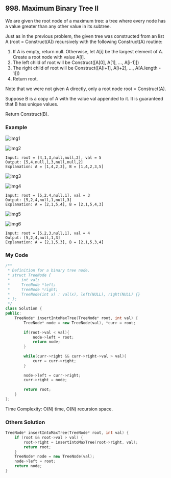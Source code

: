 ## 998. Maximum Binary Tree II

We are given the root node of a maximum tree: a tree where every node has a value greater than any other value in its subtree.

Just as in the previous problem, the given tree was constructed from an list A (root = Construct(A)) recursively with the following Construct(A) routine:

1. If A is empty, return null.
Otherwise, let A[i] be the largest element of A.  Create a root node with value A[i].
2. The left child of root will be Construct([A[0], A[1], ..., A[i-1]])
3. The right child of root will be Construct([A[i+1], A[i+2], ..., A[A.length - 1]])
4. Return root.

Note that we were not given A directly, only a root node root = Construct(A).

Suppose B is a copy of A with the value val appended to it.  It is guaranteed that B has unique values.

Return Construct(B).


### Example
![img1](https://assets.leetcode.com/uploads/2019/02/21/maximum-binary-tree-1-1.png "img1")

![img2](https://assets.leetcode.com/uploads/2019/02/21/maximum-binary-tree-1-2.png "img2")
```
Input: root = [4,1,3,null,null,2], val = 5
Output: [5,4,null,1,3,null,null,2]
Explanation: A = [1,4,2,3], B = [1,4,2,3,5]
```

![img3](https://assets.leetcode.com/uploads/2019/02/21/maximum-binary-tree-2-1.png "img3")

![img4](https://assets.leetcode.com/uploads/2019/02/21/maximum-binary-tree-2-2.png "img4")
```
Input: root = [5,2,4,null,1], val = 3
Output: [5,2,4,null,1,null,3]
Explanation: A = [2,1,5,4], B = [2,1,5,4,3]
```

![img5](https://assets.leetcode.com/uploads/2019/02/21/maximum-binary-tree-3-1.png "img5")

![img6](https://assets.leetcode.com/uploads/2019/02/21/maximum-binary-tree-3-2.png "img6")
```
Input: root = [5,2,3,null,1], val = 4
Output: [5,2,4,null,1,3]
Explanation: A = [2,1,5,3], B = [2,1,5,3,4]
```

### My Code
```c++
/**
 * Definition for a binary tree node.
 * struct TreeNode {
 *     int val;
 *     TreeNode *left;
 *     TreeNode *right;
 *     TreeNode(int x) : val(x), left(NULL), right(NULL) {}
 * };
 */
class Solution {
public:
    TreeNode* insertIntoMaxTree(TreeNode* root, int val) {
        TreeNode* node = new TreeNode(val), *curr = root;
        
        if(root->val < val){
            node->left = root;
            return node;
        }
        
        while(curr->right && curr->right->val > val){
            curr = curr->right;
        }
        
        node->left = curr->right;
        curr->right = node;
        
        return root;
    }
};
```
Time Complexity:
O(N) time,
O(N) recursion space.

### Others Solution
```c++
TreeNode* insertIntoMaxTree(TreeNode* root, int val) {
    if (root && root->val > val) {
        root->right = insertIntoMaxTree(root->right, val);
        return root;
    }
    TreeNode* node = new TreeNode(val);
    node->left = root;
    return node;        
}
```

